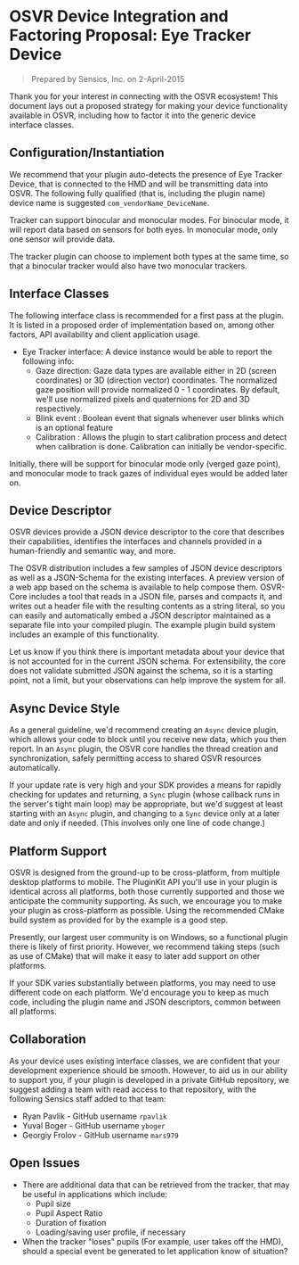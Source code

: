 # OSVR Device Integration and Factoring Proposal: Eye Tracker Device

> Prepared by Sensics, Inc. on 2-April-2015

Thank you for your interest in connecting with the OSVR ecosystem! This document lays out a proposed strategy for making your device functionality available in OSVR, including how to factor it into the generic device interface classes.


## Configuration/Instantiation
We recommend that your plugin auto-detects the presence of Eye Tracker Device, that is connected to the HMD and will be transmitting data into OSVR. 
The following fully qualified (that is, including the plugin name) device name is suggested `com_vendorName_DeviceName`. 

Tracker can support binocular and monocular modes. For binocular mode, it will report data based on sensors for both eyes. In monocular mode, only one sensor will provide data. 

The tracker plugin can choose to implement both types at the same time, so that a binocular tracker would also have two monocular trackers.

## Interface Classes
The following interface class is recommended for a first pass at the plugin. It is listed in a proposed order of implementation based on, among other factors, API availability and client application usage.

- Eye Tracker interface: A device instance would be able to report the following info:
	- Gaze direction: Gaze data types are available either in 2D (screen coordinates) or 3D (direction vector) coordinates. The normalized gaze position will provide normalized 0 - 1 coordinates. By default, we'll use normalized pixels and quaternions for 2D and 3D respectively.
	- Blink event	: Boolean event that signals whenever user blinks which is an optional feature
	- Calibration	: Allows the plugin to start calibration process and detect when calibration is done. Calibration can initially be vendor-specific.

Initially, there will be support for binocular mode only (verged gaze point), and monocular mode to track gazes of individual eyes would be added later on. 

## Device Descriptor
OSVR devices provide a JSON device descriptor to the core that describes their capabilities, identifies the interfaces and channels provided in a human-friendly and semantic way, and more.

The OSVR distribution includes a few samples of JSON device descriptors as well as a JSON-Schema for the existing interfaces. A preview version of a web app based on the schema is available to help compose them. OSVR-Core includes a tool that reads in a JSON file, parses and compacts it, and writes out a header file with the resulting contents as a string literal, so you can easily and automatically embed a JSON descriptor maintained as a separate file into your compiled plugin. The example plugin build system includes an example of this functionality.

Let us know if you think there is important metadata about your device that is not accounted for in the current JSON schema. For extensibility, the core does not validate submitted JSON against the schema, so it is a starting point, not a limit, but your observations can help improve the system for all.

## Async Device Style
As a general guideline, we'd recommend creating an `Async` device plugin, which allows your code to block until you receive new data, which you then report. In an `Async` plugin, the OSVR core handles the thread creation and synchronization, safely permitting access to shared OSVR resources automatically.

If your update rate is very high and your SDK provides a means for rapidly checking for updates and returning, a `Sync` plugin (whose callback runs in the server's tight main loop) may be appropriate, but we'd suggest at least starting with an `Async` plugin, and changing to a `Sync` device only at a later date and only if needed. (This involves only one line of code change.)

## Platform Support
OSVR is designed from the ground-up to be cross-platform, from multiple desktop platforms to mobile. The PluginKit API you'll use in your plugin is identical across all platforms, both those currently supported and those we anticipate the community supporting. As such, we encourage you to make your plugin as cross-platform as possible. Using the recommended CMake build system as provided for by the example is a good step.

Presently, our largest user community is on Windows, so a functional plugin there is likely of first priority. However, we recommend taking steps (such as use of CMake) that will make it easy to later add support on other platforms.

If your SDK varies substantially between platforms, you may need to use different code on each platform. We'd encourage you to keep as much code, including the plugin name and JSON descriptors, common between all platforms.

## Collaboration
As your device uses existing interface classes, we are confident that your development experience should be smooth. However, to aid us in our ability to support you, if your plugin is developed in a private GitHub repository, we suggest adding a team with read access to that repository, with the following Sensics staff added to that team:

- Ryan Pavlik		- GitHub username `rpavlik`
- Yuval Boger 		- GitHub username `yboger`
- Georgiy Frolov 	- GitHub username `mars979`

## Open Issues
- There are additional data that can be retrieved from the tracker, that may be useful in applications which include:
	- Pupil size
	- Pupil Aspect Ratio
	- Duration of fixation
	- Loading/saving user profile, if necessary
- When the tracker "loses" pupils (For example, user takes off the HMD), should a special event be generated to let application know of situation?